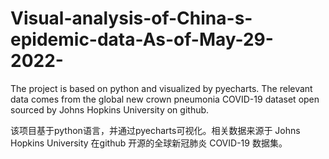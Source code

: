 # Visual-analysis-of-China-s-epidemic-data-As-of-May-29-2022-
The project is based on python and visualized by pyecharts. The relevant data comes from the global new crown pneumonia COVID-19 dataset open sourced by Johns Hopkins University on github. 

该项目基于python语言，并通过pyecharts可视化。相关数据来源于 Johns Hopkins University 在github 开源的全球新冠肺炎 COVID-19 数据集。
